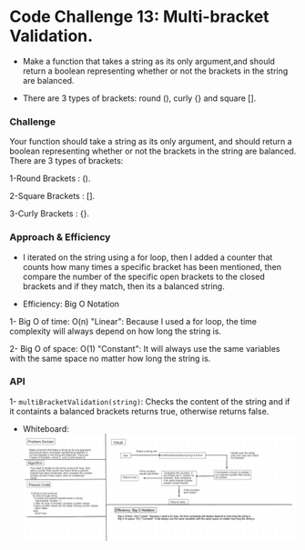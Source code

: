 # Code Challenge 13: Multi-bracket Validation.

* Make a function that takes a string as its only argument,and should return a boolean representing whether or not the brackets in the string are balanced.

* There are 3 types of brackets: round (), curly {} and square [].

### Challenge

Your function should take a string as its only argument, and should return a boolean representing whether or not the brackets in the string are balanced. There are 3 types of brackets:

1-Round Brackets : ().

2-Square Brackets : [].

3-Curly Brackets : {}.

### Approach & Efficiency

* I iterated on the string using a for loop, then I added a counter that counts how many times a specific bracket has been mentioned, then compare the number of the specific open brackets to the closed brackets and if they match, then its a balanced string.

* Efficiency: Big O Notation

1- Big O of time: O(n) "Linear": Because I used a for loop, the time complexity will always depend on how long the string is.

2- Big O of space: O(1) "Constant": It will always use the same variables with the same space no matter how long the string is.

### API

1- `multiBracketValidation(string)`: Checks the content of the string and if it containts a balanced brackets returns true, otherwise returns false.

* Whiteboard: 
![Multi Bracket Validation](../../assets/multiBracket.jpg)